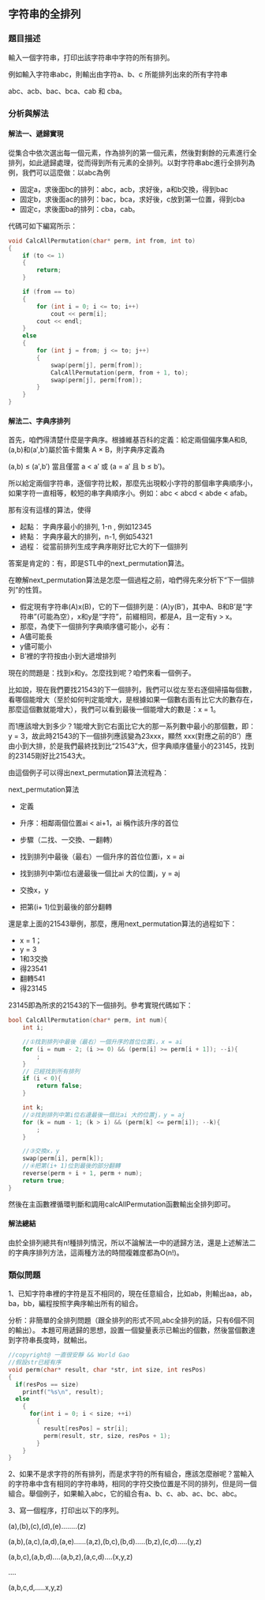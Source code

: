 ## 字符串的全排列

### 題目描述

輸入一個字符串，打印出該字符串中字符的所有排列。

例如輸入字符串abc，則輸出由字符a、b、c 所能排列出來的所有字符串

abc、acb、bac、bca、cab 和 cba。

### 分析與解法

#### 解法一、遞歸實現

從集合中依次選出每一個元素，作為排列的第一個元素，然後對剩餘的元素進行全排列，如此遞歸處理，從而得到所有元素的全排列。以對字符串abc進行全排列為例，我們可以這麼做：以abc為例

- 固定a，求後面bc的排列：abc，acb，求好後，a和b交換，得到bac
- 固定b，求後面ac的排列：bac，bca，求好後，c放到第一位置，得到cba
- 固定c，求後面ba的排列：cba，cab。

代碼可如下編寫所示：

```cpp
void CalcAllPermutation(char* perm, int from, int to)
{
	if (to <= 1)
	{
		return;
	}

	if (from == to)
	{
		for (int i = 0; i <= to; i++)
			cout << perm[i];
		cout << endl;
	}
	else
	{
		for (int j = from; j <= to; j++)
		{
			swap(perm[j], perm[from]);
			CalcAllPermutation(perm, from + 1, to);
			swap(perm[j], perm[from]);
		}
	}
}
```

#### 解法二、字典序排列

首先，咱們得清楚什麼是字典序。根據維基百科的定義：給定兩個偏序集A和B,(a,b)和(a′,b′)屬於笛卡爾集 A × B，則字典序定義為

(a,b) ≤ (a′,b′) 當且僅當 a < a′ 或 (a = a′ 且 b ≤ b′)。

所以給定兩個字符串，逐個字符比較，那麼先出現較小字符的那個串字典順序小，如果字符一直相等，較短的串字典順序小。例如：abc < abcd < abde < afab。

那有沒有這樣的算法，使得
- 起點： 字典序最小的排列, 1-n , 例如12345
- 終點： 字典序最大的排列，n-1, 例如54321
- 過程： 從當前排列生成字典序剛好比它大的下一個排列

答案是肯定的：有，即是STL中的next_permutation算法。

在瞭解next_permutation算法是怎麼一個過程之前，咱們得先來分析下“下一個排列”的性質。

 - 假定現有字符串(A)x(B)，它的下一個排列是：(A)y(B’)，其中A、B和B’是“字符串”(可能為空），x和y是“字符”，前綴相同，都是A，且一定有y > x。
 - 那麼，為使下一個排列字典順序儘可能小，必有：
- A儘可能長
- y儘可能小
- B’裡的字符按由小到大遞增排列

現在的問題是：找到x和y。怎麼找到呢？咱們來看一個例子。

比如說，現在我們要找21543的下一個排列，我們可以從左至右逐個掃描每個數，看哪個能增大（至於如何判定能增大，是根據如果一個數右面有比它大的數存在，那麼這個數就能增大），我們可以看到最後一個能增大的數是：x = 1。

而1應該增大到多少？1能增大到它右面比它大的那一系列數中最小的那個數，即：y = 3，故此時21543的下一個排列應該變為23xxx，顯然 xxx(對應之前的B’）應由小到大排，於是我們最終找到比“21543”大，但字典順序儘量小的23145，找到的23145剛好比21543大。

由這個例子可以得出next_permutation算法流程為：

next_permutation算法
 - 定義
- 升序：相鄰兩個位置ai < ai+1，ai 稱作該升序的首位

 - 步驟（二找、一交換、一翻轉）
- 找到排列中最後（最右）一個升序的首位位置i，x = ai 
- 找到排列中第i位右邊最後一個比ai 大的位置j，y = aj
- 交換x，y
- 把第(i+ 1)位到最後的部分翻轉

還是拿上面的21543舉例，那麼，應用next_permutation算法的過程如下：
 - x = 1；
 - y = 3
 - 1和3交換
- 得23541
 - 翻轉541
- 得23145

23145即為所求的21543的下一個排列。參考實現代碼如下：

```cpp
bool CalcAllPermutation(char* perm, int num){
	int i;

	//①找到排列中最後（最右）一個升序的首位位置i，x = ai
	for (i = num - 2; (i >= 0) && (perm[i] >= perm[i + 1]); --i){
		;
	}
	// 已經找到所有排列
	if (i < 0){
		return false;
	}

	int k;
	//②找到排列中第i位右邊最後一個比ai 大的位置j，y = aj
	for (k = num - 1; (k > i) && (perm[k] <= perm[i]); --k){
		;
	}

	//③交換x，y
	swap(perm[i], perm[k]);
	//④把第(i+ 1)位到最後的部分翻轉
	reverse(perm + i + 1, perm + num);
	return true;
}
```
然後在主函數裡循環判斷和調用calcAllPermutation函數輸出全排列即可。

#### 解法總結

由於全排列總共有n!種排列情況，所以不論解法一中的遞歸方法，還是上述解法二的字典序排列方法，這兩種方法的時間複雜度都為O(n!)。

### 類似問題
1、已知字符串裡的字符是互不相同的，現在任意組合，比如ab，則輸出aa，ab，ba，bb，編程按照字典序輸出所有的組合。

分析：非簡單的全排列問題（跟全排列的形式不同,abc全排列的話，只有6個不同的輸出）。
本題可用遞歸的思想，設置一個變量表示已輸出的個數，然後當個數達到字符串長度時，就輸出。
```c
//copyright@ 一直很安靜 && World Gao
//假設str已經有序
void perm(char* result, char *str, int size, int resPos)
{
  if(resPos == size)
    printf("%s\n", result);
  else
    {
      for(int i = 0; i < size; ++i)
        {
          result[resPos] = str[i];
          perm(result, str, size, resPos + 1);
        }
    }
}
```
2、如果不是求字符的所有排列，而是求字符的所有組合，應該怎麼辦呢？當輸入的字符串中含有相同的字符串時，相同的字符交換位置是不同的排列，但是同一個組合。舉個例子，如果輸入abc，它的組合有a、b、c、ab、ac、bc、abc。


3、寫一個程序，打印出以下的序列。

(a),(b),(c),(d),(e)........(z)

(a,b),(a,c),(a,d),(a,e)......(a,z),(b,c),(b,d).....(b,z),(c,d).....(y,z)

(a,b,c),(a,b,d)....(a,b,z),(a,c,d)....(x,y,z)

....

(a,b,c,d,.....x,y,z)
